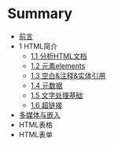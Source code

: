 # Summary

* [前言](README.md)
* 1 HTML简介
  * [1.1 分析HTML文档](chapter1/fen-xi-html-wen-dang.md)
  * [1.2 元素elements](chapter1/yuan-su-elements.md)
  * [1.3 空白&注释&实体引用](chapter1/htmlde-kong-bai.md)
  * [1.4 元数据](chapter1/yuan-shu-ju.md)
  * [1.5 文字处理基础](chapter1/15-wen-zi-chu-li-ji-chu.md)
  * [1.6 超链接](chapter1/16-chao-lian-jie.md)
* [多媒体与嵌入](duo-mei-ti-yu-qian-ru.md)
* HTML表格
* HTML表单

